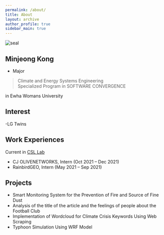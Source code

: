 ```yaml
---
permalink: /about/
title: About
layout: archive
author_profile: true
sidebar_main: true
---
```


![seal](https://user-images.githubusercontent.com/108711033/178106242-86c7aa62-0b8a-481e-8558-a5adb338d792.png)

## Minjeong Kong
- Major
> Climate and Energy Systems Engineering<br>
  Specialized Program in SOFTWARE CONVERGENCE	

in Ewha Womans University

## Interest
-LG Twins
 
## Work Experiences
Current in [CSL Lab](https://sites.google.com/site/climatesystemlab)
- CJ OLIVENETWORKS, Intern (Oct 2021 – Dec 2021)
- RainbirdGEO, Intern (May 2021 – Sep 2021)

## Projects
- Smart Monitoring System for the Prevention of Fire and Source of Fine Dust
-	Analysis of the title of the article and the feelings of people about the Football Club
-	Implementation of Wordcloud for Climate Crisis Keywords Using Web Scraping
-	Typhoon Simulation Using WRF Model



